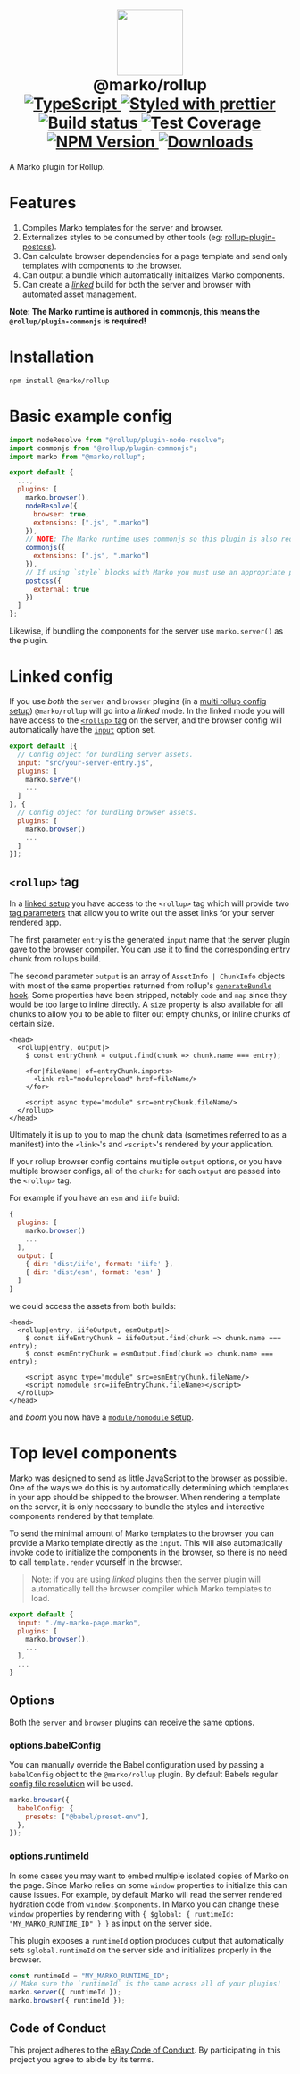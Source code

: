 <h1 align="center">
  <!-- Logo -->
  <img src="https://user-images.githubusercontent.com/4985201/64657906-4d0cc000-d3ea-11e9-93ba-a46c008f2b22.png" height="118"/>
  <br/>
  @marko/rollup
	<br/>

  <!-- Language -->
  <a href="http://typescriptlang.org">
    <img src="https://img.shields.io/badge/%3C%2F%3E-typescript-blue.svg" alt="TypeScript"/>
  </a>
  <!-- Format -->
  <a href="https://github.com/prettier/prettier">
    <img src="https://img.shields.io/badge/styled_with-prettier-ff69b4.svg" alt="Styled with prettier"/>
  </a>
  <!-- CI -->
  <a href="https://travis-ci.org/marko-js/rollup">
  <img src="https://img.shields.io/travis/marko-js/rollup.svg" alt="Build status"/>
  </a>
  <!-- Coverage -->
  <a href="https://coveralls.io/github/marko-js/rollup">
    <img src="https://img.shields.io/coveralls/marko-js/rollup.svg" alt="Test Coverage"/>
  </a>
  <!-- NPM Version -->
  <a href="https://npmjs.org/package/@marko/rollup">
    <img src="https://img.shields.io/npm/v/@marko/rollup.svg" alt="NPM Version"/>
  </a>
  <!-- Downloads -->
  <a href="https://npmjs.org/package/@marko/rollup">
    <img src="https://img.shields.io/npm/dm/@marko/rollup.svg" alt="Downloads"/>
  </a>
</h1>

A Marko plugin for Rollup.

# Features

1. Compiles Marko templates for the server and browser.
2. Externalizes styles to be consumed by other tools (eg: [rollup-plugin-postcss](https://github.com/egoist/rollup-plugin-postcss#readme)).
3. Can calculate browser dependencies for a page template and send only templates with components to the browser.
4. Can output a bundle which automatically initializes Marko components.
5. Can create a [_linked_](#linked-config) build for both the server and browser with automated asset management.

**Note: The Marko runtime is authored in commonjs, this means the `@rollup/plugin-commonjs` is required!**

# Installation

```console
npm install @marko/rollup
```

# Basic example config

```javascript
import nodeResolve from "@rollup/plugin-node-resolve";
import commonjs from "@rollup/plugin-commonjs";
import marko from "@marko/rollup";

export default {
  ...,
  plugins: [
    marko.browser(),
    nodeResolve({
      browser: true,
      extensions: [".js", ".marko"]
    }),
    // NOTE: The Marko runtime uses commonjs so this plugin is also required.
    commonjs({
      extensions: [".js", ".marko"]
    }),
    // If using `style` blocks with Marko you must use an appropriate plugin.
    postcss({
      external: true
    })
  ]
};
```

Likewise, if bundling the components for the server use `marko.server()` as the plugin.

# Linked config

If you use _both_ the `server` and `browser` plugins (in a [multi rollup config setup](https://rollupjs.org/guide/en/#configuration-files:~:text=export%20an%20array)) `@marko/rollup` will go into a _linked_ mode.
In the linked mode you will have access to the [`<rollup>` tag](#rollup-tag) on the server, and the browser config
will automatically have the [`input`](https://rollupjs.org/guide/en/#input) option set.

```javascript
export default [{
  // Config object for bundling server assets.
  input: "src/your-server-entry.js",
  plugins: [
    marko.server()
    ...
  ]
}, {
  // Config object for bundling browser assets.
  plugins: [
    marko.browser()
    ...
  ]
}];
```

## `<rollup>` tag

In a [linked setup](#linked-config) you have access to the `<rollup>` tag which will provide two [tag parameters](https://markojs.com/docs/syntax/#parameters) that allow you to write out the asset links for your server rendered app.

The first parameter `entry` is the generated `input` name that the server plugin gave to the browser compiler.
You can use it to find the corresponding entry chunk from rollups build.

The second parameter `output` is an array of `AssetInfo | ChunkInfo` objects with most of the same properties returned from rollup's [`generateBundle` hook](https://rollupjs.org/guide/en/#generatebundle). Some properties have been stripped, notably `code` and `map` since they would be too large to inline directly. A `size` property is also available for all chunks to allow you to be able to filter out empty chunks, or inline chunks of certain size.

```marko
<head>
  <rollup|entry, output|>
    $ const entryChunk = output.find(chunk => chunk.name === entry);

    <for|fileName| of=entryChunk.imports>
      <link rel="modulepreload" href=fileName/>
    </for>

    <script async type="module" src=entryChunk.fileName/>
  </rollup>
</head>
```

Ultimately it is up to you to map the chunk data (sometimes referred to as a manifest) into the `<link>`'s and `<script>`'s rendered by your application.

If your rollup browser config contains multiple `output` options, or you have multiple browser configs, all of the `chunks` for each `output` are passed into the `<rollup>` tag.

For example if you have an `esm` and `iife` build:

```javascript
{
  plugins: [
    marko.browser()
    ...
  ],
  output: [
    { dir: 'dist/iife', format: 'iife' },
    { dir: 'dist/esm', format: 'esm' }
  ]
}
```

we could access the assets from both builds:

```marko
<head>
  <rollup|entry, iifeOutput, esmOutput|>
    $ const iifeEntryChunk = iifeOutput.find(chunk => chunk.name === entry);
    $ const esmEntryChunk = esmOutput.find(chunk => chunk.name === entry);

    <script async type="module" src=esmEntryChunk.fileName/>
    <script nomodule src=iifeEntryChunk.fileName></script>
  </rollup>
</head>
```

and _boom_ you now have a [`module/nomodule` setup](https://philipwalton.com/articles/using-native-javascript-modules-in-production-today/).

# Top level components

Marko was designed to send as little JavaScript to the browser as possible. One of the ways we do this is by automatically determining which templates in your app should be shipped to the browser. When rendering a template on the server, it is only necessary to bundle the styles and interactive components rendered by that template.

To send the minimal amount of Marko templates to the browser you can provide a Marko template directly as the `input`.
This will also automatically invoke code to initialize the components in the browser, so there is no need to call
`template.render` yourself in the browser.

> Note: if you are using _linked_ plugins then the server plugin will automatically tell the browser compiler which Marko templates to load.

```js
export default {
  input: "./my-marko-page.marko",
  plugins: [
    marko.browser(),
    ...
  ],
  ...
}
```

## Options

Both the `server` and `browser` plugins can receive the same options.

### options.babelConfig

You can manually override the Babel configuration used by passing a `babelConfig` object to the `@marko/rollup` plugin. By default Babels regular [config file resolution](https://babeljs.io/docs/en/config-files) will be used.

```javascript
marko.browser({
  babelConfig: {
    presets: ["@babel/preset-env"],
  },
});
```

### options.runtimeId

In some cases you may want to embed multiple isolated copies of Marko on the page. Since Marko relies on some `window` properties to initialize this can cause issues. For example, by default Marko will read the server rendered hydration code from `window.$components`. In Marko you can change these `window` properties by rendering with `{ $global: { runtimeId: "MY_MARKO_RUNTIME_ID" } }` as input on the server side.

This plugin exposes a `runtimeId` option produces output that automatically sets `$global.runtimeId` on the server side and initializes properly in the browser.

```js
const runtimeId = "MY_MARKO_RUNTIME_ID";
// Make sure the `runtimeId` is the same across all of your plugins!
marko.server({ runtimeId });
marko.browser({ runtimeId });
```

## Code of Conduct

This project adheres to the [eBay Code of Conduct](./.github/CODE_OF_CONDUCT.md). By participating in this project you agree to abide by its terms.
